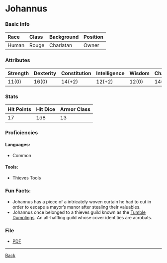 # Johannus

### Basic Info

| Race | Class | Background | Position |
|:--|:--|:--|:--|
| Human | Rouge | Charlatan | Owner |

### Attributes

| Strength | Dexterity | Constitution | Intelligence | Wisdom | Charisma |
|:--|:--|:--|:--|:--|:--|
| 11(0) | 16(0) | 14(+2) | 12(+2) | 12(0) | 14(+3) |

### Stats

| Hit Points | Hit Dice | Armor Class |
|:--|:--|:--|
| 17 | 1d8 | 13 |

### Proficiencies
#### Languages:
- Common

#### Tools:
- Thieves Tools

### Fun Facts:
- Johannus has a piece of a intricately woven curtain he had to cut in order to escape a mayor’s manor after stealing their valuables.
- Johannus once belonged to a thieves guild known as the [Tumble Dumplings](../Organizations/TumbleDumplings.md). An all-halfling guild whose cover identities are acrobats.

### File
- [PDF](https://drive.google.com/file/d/1uqnrRjYL0VIw5ku-U6zRh9U0HfR4MBX1)

---
[Back](./)